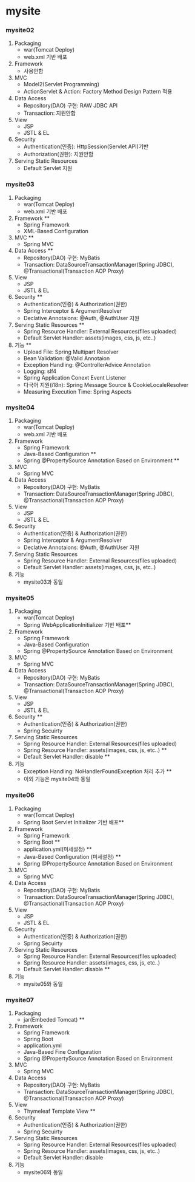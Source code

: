 # mysite

### mysite02
1. Packaging
   - war(Tomcat Deploy)
   - web.xml 기반 배포
2. Framework
   - 사용안함
3. MVC
   - Model2(Servlet Programming)
   - ActionServlet & Action: Factory Method Design Pattern 적용
4. Data Access
   - Repository(DAO) 구현: RAW JDBC API
   - Transaction: 지원안함
5. View
   - JSP
   - JSTL & EL
6. Security
   - Authentication(인증): HttpSession(Servlet API)기반
   - Authorization(권한): 지원안함  
7. Serving Static Resources
   - Default Servlet 지원

### mysite03
1. Packaging
   - war(Tomcat Deploy)
   - web.xml 기반 배포 
2. Framework **
   - Spring Framework
   - XML-Based Configuration
3. MVC **
   - Spring MVC
4. Data Access **
   - Repository(DAO) 구현: MyBatis
   - Transaction: DataSourceTransactionManager(Spring JDBC), @Transactional(Transaction AOP Proxy)
5. View
   - JSP
   - JSTL & EL
6. Security **
   - Authentication(인증) & Authorization(권한)
   - Spring Interceptor & ArgumentResolver
   - Declative Annotaions: @Auth, @AuthUser 지원
7. Serving Static Resources **
   - Spring Resource Handler: External Resources(files uploaded)
   - Default Servlet Handler: assets(images, css, js, etc..)
8. 기능 **
   - Upload File: Spring Multipart Resolver
   - Bean Validation: @Valid Annotaion
   - Exception Handling: @ControllerAdvice Annotation
   - Logging: slf4
   - Spring Application Conext Event Listener
   - 다국어 지원(i18n): Spring Message Source & CookieLocaleResolver
   - Measuring Execution Time: Spring Aspects

### mysite04
1. Packaging
   - war(Tomcat Deploy)
   - web.xml 기반 배포
2. Framework
   - Spring Framework
   - Java-Based Configuration **
   - Spring @PropertySource Annotation Based on Environment **
3. MVC
   - Spring MVC
4. Data Access
   - Repository(DAO) 구현: MyBatis
   - Transaction: DataSourceTransactionManager(Spring JDBC), @Transactional(Transaction AOP Proxy)
5. View
   - JSP
   - JSTL & EL
6. Security
   - Authentication(인증) & Authorization(권한)
   - Spring Interceptor & ArgumentResolver
   - Declative Annotaions: @Auth, @AuthUser 지원
7. Serving Static Resources
   - Spring Resource Handler: External Resources(files uploaded)
   - Default Servlet Handler: assets(images, css, js, etc..)
8. 기능
   - mysite03과 동일

### mysite05
1. Packaging
   - war(Tomcat Deploy)
   - Spring WebApplicationInitializer 기반 배포**
2. Framework
   - Spring Framework
   - Java-Based Configuration
   - Spring @PropertySource Annotation Based on Environment
3. MVC
   - Spring MVC
4. Data Access
   - Repository(DAO) 구현: MyBatis
   - Transaction: DataSourceTransactionManager(Spring JDBC), @Transactional(Transaction AOP Proxy)
5. View
   - JSP
   - JSTL & EL
6. Security **
   - Authentication(인증) & Authorization(권한)
   - Spring Secuirty
7. Serving Static Resources
   - Spring Resource Handler: External Resources(files uploaded)
   - Spring Resource Handler: assets(images, css, js, etc..) **
   - Default Servlet Handler: disable **
8. 기능
   - Exception Handling: NoHandlerFoundException 처리 추가 **
   - 이외 기능은 mysite04와 동일

### mysite06
1. Packaging
   - war(Tomcat Deploy)
   - Spring Boot Servlet Initializer 기반 배포**
2. Framework
   - Spring Framework
   - Spring Boot **
   - application.yml(미세설정) **
   - Java-Based Configuration (미세설정) **
   - Spring @PropertySource Annotation Based on Environment
3. MVC
   - Spring MVC
4. Data Access
   - Repository(DAO) 구현: MyBatis
   - Transaction: DataSourceTransactionManager(Spring JDBC), @Transactional(Transaction AOP Proxy)
5. View
   - JSP
   - JSTL & EL
6. Security
   - Authentication(인증) & Authorization(권한)
   - Spring Secuirty
7. Serving Static Resources
   - Spring Resource Handler: External Resources(files uploaded)
   - Spring Resource Handler: assets(images, css, js, etc..)
   - Default Servlet Handler: disable **
8. 기능
   - mysite05와 동일

### mysite07
1. Packaging
   - jar(Embeded Tomcat) **
2. Framework
   - Spring Framework
   - Spring Boot
   - application.yml
   - Java-Based Fine Configuration
   - Spring @PropertySource Annotation Based on Environment
3. MVC
   - Spring MVC
4. Data Access
   - Repository(DAO) 구현: MyBatis
   - Transaction: DataSourceTransactionManager(Spring JDBC), @Transactional(Transaction AOP Proxy)
5. View
   - Thymeleaf Template View **
6. Security
   - Authentication(인증) & Authorization(권한)
   - Spring Secuirty
7. Serving Static Resources
   - Spring Resource Handler: External Resources(files uploaded)
   - Spring Resource Handler: assets(images, css, js, etc..)
   - Default Servlet Handler: disable
8. 기능
   - mysite06와 동일
